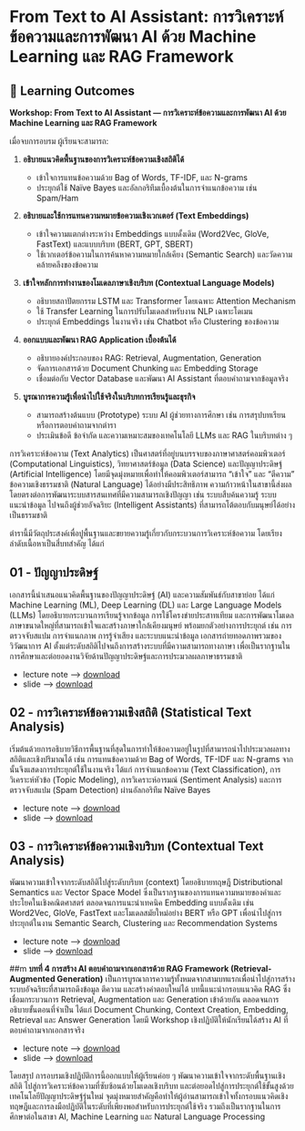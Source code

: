 
# From Text to AI Assistant: การวิเคราะห์ข้อความและการพัฒนา AI ด้วย Machine Learning และ RAG Framework


## 🎯 Learning Outcomes

**Workshop: From Text to AI Assistant — การวิเคราะห์ข้อความและการพัฒนา AI ด้วย Machine Learning และ RAG Framework**

เมื่อจบการอบรม ผู้เรียนจะสามารถ:

1. **อธิบายแนวคิดพื้นฐานของการวิเคราะห์ข้อความเชิงสถิติได้**

   * เข้าใจการแทนข้อความด้วย Bag of Words, TF-IDF, และ N-grams
   * ประยุกต์ใช้ Naïve Bayes และอัลกอริทึมเบื้องต้นในการจำแนกข้อความ เช่น Spam/Ham

2. **อธิบายและใช้การแทนความหมายข้อความเชิงเวกเตอร์ (Text Embeddings)**

   * เข้าใจความแตกต่างระหว่าง Embeddings แบบดั้งเดิม (Word2Vec, GloVe, FastText) และแบบบริบท (BERT, GPT, SBERT)
   * ใช้เวกเตอร์ข้อความในการค้นหาความหมายใกล้เคียง (Semantic Search) และวัดความคล้ายคลึงของข้อความ

3. **เข้าใจหลักการทำงานของโมเดลภาษาเชิงบริบท (Contextual Language Models)**

   * อธิบายสถาปัตยกรรม LSTM และ Transformer โดยเฉพาะ Attention Mechanism
   * ใช้ Transfer Learning ในการปรับโมเดลสำหรับงาน NLP เฉพาะโดเมน
   * ประยุกต์ Embeddings ในงานจริง เช่น Chatbot หรือ Clustering ของข้อความ

4. **ออกแบบและพัฒนา RAG Application เบื้องต้นได้**

   * อธิบายองค์ประกอบของ RAG: Retrieval, Augmentation, Generation
   * จัดการเอกสารด้วย Document Chunking และ Embedding Storage
   * เชื่อมต่อกับ Vector Database และพัฒนา AI Assistant ที่ตอบคำถามจากข้อมูลจริง

5. **บูรณาการความรู้เพื่อนำไปใช้จริงในบริบทการเรียนรู้และธุรกิจ**

   * สามารถสร้างต้นแบบ (Prototype) ระบบ AI ผู้ช่วยทางการศึกษา เช่น การสรุปบทเรียนหรือการตอบคำถามจากตำรา
   * ประเมินข้อดี ข้อจำกัด และความเหมาะสมของเทคโนโลยี LLMs และ RAG ในบริบทต่าง ๆ



การวิเคราะห์ข้อความ (Text Analytics) เป็นศาสตร์ที่อยู่บนบรรจบของภาษาศาสตร์คอมพิวเตอร์ (Computational Linguistics), วิทยาศาสตร์ข้อมูล (Data Science) และปัญญาประดิษฐ์ (Artificial Intelligence) โดยมีจุดมุ่งหมายเพื่อทำให้คอมพิวเตอร์สามารถ “เข้าใจ” และ “ตีความ” ข้อความเชิงธรรมชาติ (Natural Language) ได้อย่างมีประสิทธิภาพ ความก้าวหน้าในสาขานี้ส่งผลโดยตรงต่อการพัฒนาระบบสารสนเทศที่มีความสามารถเชิงปัญญา เช่น ระบบสืบค้นความรู้ ระบบแนะนำข้อมูล ไปจนถึงผู้ช่วยอัจฉริยะ (Intelligent Assistants) ที่สามารถโต้ตอบกับมนุษย์ได้อย่างเป็นธรรมชาติ

ตำรานี้มีวัตถุประสงค์เพื่อปูพื้นฐานและขยายความรู้เกี่ยวกับกระบวนการวิเคราะห์ข้อความ โดยเรียงลำดับเนื้อหาเป็นสี่บทสำคัญ ได้แก่

## **01 - ปัญญาประดิษฐ์**

เอกสารนี้นำเสนอแนวคิดพื้นฐานของปัญญาประดิษฐ์ (AI) และความสัมพันธ์กับสาขาย่อย ได้แก่ Machine Learning (ML), Deep Learning (DL) และ Large Language Models (LLMs) โดยอธิบายกระบวนการเรียนรู้จากข้อมูล การใช้โครงข่ายประสาทเทียม และการพัฒนาโมเดลภาษาขนาดใหญ่ที่สามารถเข้าใจและสร้างภาษาใกล้เคียงมนุษย์ พร้อมยกตัวอย่างการประยุกต์ เช่น การตรวจจับสแปม การจำแนกภาพ การรู้จำเสียง และระบบแนะนำข้อมูล เอกสารถ่ายทอดภาพรวมของวิวัฒนาการ AI ตั้งแต่ระดับสถิติไปจนถึงการสร้างระบบที่มีความสามารถทางภาษา เพื่อเป็นรากฐานในการศึกษาและต่อยอดงานวิจัยด้านปัญญาประดิษฐ์และการประมวลผลภาษาธรรมชาติ

- lecture note --> [download](01.md)
- slide --> [download](slide-01.pdf)

## **02 - การวิเคราะห์ข้อความเชิงสถิติ (Statistical Text Analysis)**
เริ่มต้นด้วยการอธิบายวิธีการพื้นฐานที่สุดในการทำให้ข้อความอยู่ในรูปที่สามารถนำไปประมวลผลทางสถิติและเชิงปริมาณได้ เช่น การแทนข้อความด้วย Bag of Words, TF-IDF และ N-grams จากนั้นจึงแสดงการประยุกต์ใช้ในงานจริง ได้แก่ การจำแนกข้อความ (Text Classification), การวิเคราะห์หัวข้อ (Topic Modeling), การวิเคราะห์อารมณ์ (Sentiment Analysis) และการตรวจจับสแปม (Spam Detection) ผ่านอัลกอริทึม Naïve Bayes


- lecture note --> [download](02.md)
- slide --> [download](slide-02.pdf)

## **03 - การวิเคราะห์ข้อความเชิงบริบท (Contextual Text Analysis)**
พัฒนาความเข้าใจจากระดับสถิติไปสู่ระดับบริบท (context) โดยอธิบายทฤษฎี Distributional Semantics และ Vector Space Model ซึ่งเป็นรากฐานของการแทนความหมายของคำและประโยคในเชิงคณิตศาสตร์ ตลอดจนการแนะนำเทคนิค Embedding แบบดั้งเดิม เช่น Word2Vec, GloVe, FastText และโมเดลสมัยใหม่อย่าง BERT หรือ GPT เพื่อนำไปสู่การประยุกต์ในงาน Semantic Search, Clustering และ Recommendation Systems

- lecture note --> [download](03.md)
- slide --> [download](slide-03.pdf)

##m **บทที่ 4 การสร้าง AI ตอบคำถามจากเอกสารด้วย RAG Framework (Retrieval-Augmented Generation)**
เป็นการบูรณาการความรู้ทั้งหมดจากสามบทแรกเพื่อนำไปสู่การสร้างระบบอัจฉริยะที่สามารถดึงข้อมูล ตีความ และสร้างคำตอบใหม่ได้ บทนี้แนะนำกรอบแนวคิด RAG ซึ่งเชื่อมกระบวนการ Retrieval, Augmentation และ Generation เข้าด้วยกัน ตลอดจนการอธิบายขั้นตอนที่จำเป็น ได้แก่ Document Chunking, Context Creation, Embedding, Retrieval และ Answer Generation โดยมี Workshop เชิงปฏิบัติให้นักเรียนได้สร้าง AI ที่ตอบคำถามจากเอกสารจริง

- lecture note --> [download](04.md)
- slide --> [download](slide-04.pdf)

โดยสรุป การอบรมเชิงปฏิบัติการนี้ออกแบบให้ผู้เรียนค่อย ๆ พัฒนาความเข้าใจจากระดับพื้นฐานเชิงสถิติ ไปสู่การวิเคราะห์ข้อความที่ซับซ้อนด้วยโมเดลเชิงบริบท และต่อยอดไปสู่การประยุกต์ใช้ขั้นสูงด้วยเทคโนโลยีปัญญาประดิษฐ์รุ่นใหม่ จุดมุ่งหมายสำคัญคือทำให้ผู้อ่านสามารถเข้าใจทั้งกรอบแนวคิดเชิงทฤษฎีและการลงมือปฏิบัติในระดับที่เพียงพอสำหรับการประยุกต์ใช้จริง รวมถึงเป็นรากฐานในการศึกษาต่อในสาขา AI, Machine Learning และ Natural Language Processing

